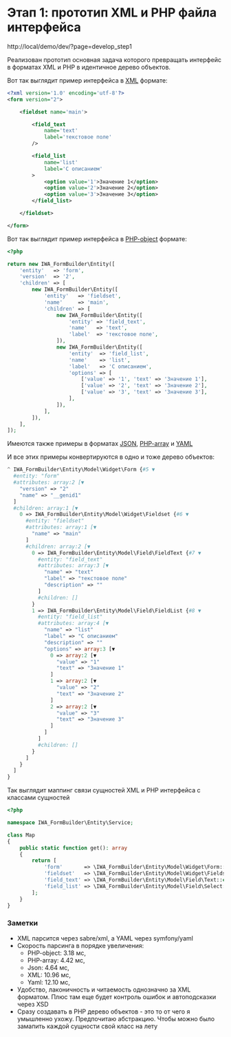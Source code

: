 # Этап 1: прототип XML и PHP файла интерфейса

http://local/demo/dev/?page=develop_step1

Реализован прототип основная задача которого превращать интерфейс в форматах XML и PHP в идентичное дерево объектов.

Вот так выглядит пример интерфейса в [XML](https://github.com/akaDJon/iwa_formbuilder/blob/master/src/php/pages/develop_step1/form.xml) формате:
```xml
<?xml version='1.0' encoding='utf-8'?>
<form version="2">

	<fieldset name='main'>

		<field_text
			name='text'
			label='текстовое поле'
		/>

		<field_list
			name='list'
			label='С описанием'
		>
			<option value='1'>Значение 1</option>
			<option value='2'>Значение 2</option>
			<option value='3'>Значение 3</option>
		</field_list>

	</fieldset>

</form>
```

Вот так выглядит пример интерфейса в [PHP-object](https://github.com/akaDJon/iwa_formbuilder/blob/master/src/php/pages/develop_step1/form.phpobject.php) формате:
```php
<?php

return new IWA_FormBuilder\Entity([
    'entity'   => 'form',
    'version'  => '2',
    'children' => [
        new IWA_FormBuilder\Entity([
            'entity'   => 'fieldset',
            'name'     => 'main',
            'children' => [
                new IWA_FormBuilder\Entity([
                    'entity' => 'field_text',
                    'name'   => 'text',
                    'label'  => 'текстовое поле',
                ]),
                new IWA_FormBuilder\Entity([
                    'entity'  => 'field_list',
                    'name'    => 'list',
                    'label'   => 'С описанием',
                    'options' => [
                        ['value' => '1', 'text' => 'Значение 1'],
                        ['value' => '2', 'text' => 'Значение 2'],
                        ['value' => '3', 'text' => 'Значение 3'],
                    ],
                ]),
            ],
        ]),
    ],
]);
```

Имеются также примеры в форматах [JSON](https://github.com/akaDJon/iwa_formbuilder/blob/master/src/php/pages/develop_step1/form.json), [PHP-array](https://github.com/akaDJon/iwa_formbuilder/blob/master/src/php/pages/develop_step1/form.phparray.php) и [YAML](https://github.com/akaDJon/iwa_formbuilder/blob/master/src/php/pages/develop_step1/form.yaml)

И все этих примеры конвертируются в одно и тоже дерево объектов:

```php
^ IWA_FormBuilder\Entity\Model\Widget\Form {#5 ▼
  #entity: "form"
  #attributes: array:2 [▼
    "version" => "2"
    "name" => "__genid1"
  ]
  #children: array:1 [▼
    0 => IWA_FormBuilder\Entity\Model\Widget\Fieldset {#6 ▼
      #entity: "fieldset"
      #attributes: array:1 [▼
        "name" => "main"
      ]
      #children: array:2 [▼
        0 => IWA_FormBuilder\Entity\Model\Field\FieldText {#7 ▼
          #entity: "field_text"
          #attributes: array:3 [▼
            "name" => "text"
            "label" => "текстовое поле"
            "description" => ""
          ]
          #children: []
        }
        1 => IWA_FormBuilder\Entity\Model\Field\FieldList {#8 ▼
          #entity: "field_list"
          #attributes: array:4 [▼
            "name" => "list"
            "label" => "С описанием"
            "description" => ""
            "options" => array:3 [▼
              0 => array:2 [▼
                "value" => "1"
                "text" => "Значение 1"
              ]
              1 => array:2 [▼
                "value" => "2"
                "text" => "Значение 2"
              ]
              2 => array:2 [▼
                "value" => "3"
                "text" => "Значение 3"
              ]
            ]
          ]
          #children: []
        }
      ]
    }
  ]
}
```

Так выглядит маппинг связи сущностей XML и PHP интерфейса с классами сущностей

```php
<?php

namespace IWA_FormBuilder\Entity\Service;

class Map
{
    public static function get(): array
    {
        return [
            'form'       => \IWA_FormBuilder\Entity\Model\Widget\Form::class,
            'fieldset'   => \IWA_FormBuilder\Entity\Model\Widget\Fieldset::class,
            'field_text' => \IWA_FormBuilder\Entity\Model\Field\Text::class,
            'field_list' => \IWA_FormBuilder\Entity\Model\Field\Select::class,
        ];
    }
}
```

### Заметки
- XML парсится через sabre/xml, а YAML через symfony/yaml
- Скорость парсинга в порядке увеличения: 
  - PHP-object: 3.18 мс, 
  - PHP-array: 4.42 мс, 
  - Json: 4.64 мс, 
  - XML: 10.96 мс, 
  - Yaml: 12.10 мс,
- Удобство, лаконичность и читаемость однозначно за XML форматом. Плюс там еще будет контроль ошибок и автоподсказки через XSD
- Сразу создавать в PHP дерево объектов - это то от чего я умышленно ухожу. Предпочитаю абстракцию. Чтобы можно было замапить каждой сущности свой класс на лету
